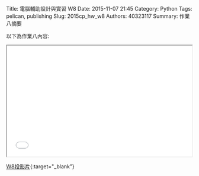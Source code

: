 Title: 電腦輔助設計與實習  W8
Date: 2015-11-07 21:45
Category: Python
Tags: pelican, publishing
Slug: 2015cp_hw_w8
Authors: 40323117
Summary: 作業八摘要

以下為作業八內容:

<iframe src="40323117_cp_w8_p.html" width="500" height="300"></iframe>

[W8投影片](40323117_cp_w8_p.html){:target="_blank"}


